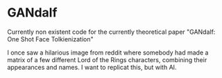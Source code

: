 # GANdalf
Currently non existent code for the currently theoretical paper "GANdalf: One Shot Face Tolkienization" 


I once saw a hilarious image from reddit where somebody had made a matrix of a few different Lord of the Rings characters, combining their appearances and names.
I want to replicat this, but with AI.
